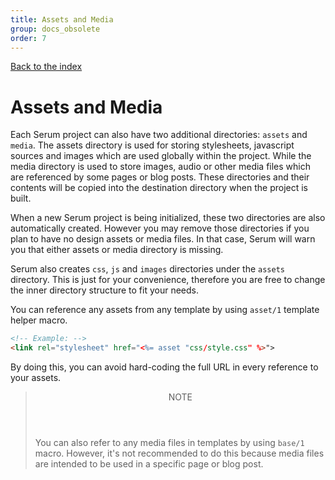 ```yaml
---
title: Assets and Media
group: docs_obsolete
order: 7
---
```


[Back to the index](%page:docs/index)

# Assets and Media

Each Serum project can also have two additional directories: `assets` and
`media`. The assets directory is used for storing stylesheets, javascript
sources and images which are used globally within the project. While the media
directory is used to store images, audio or other media files which are
referenced by some pages or blog posts. These directories and their contents
will be copied into the destination directory when the project is built.

When a new Serum project is being initialized, these two directories are also
automatically created. However you may remove those directories if you plan to
have no design assets or media files. In that case, Serum will warn you that
either assets or media directory is missing.

Serum also creates `css`, `js` and `images` directories under the `assets`
directory. This is just for your convenience, therefore you are free to change
the inner directory structure to fit your needs.

You can reference any assets from any template by using `asset/1` template
helper macro.

```html
<!-- Example: -->
<link rel="stylesheet" href="<%= asset "css/style.css" %>">
```

By doing this, you can avoid hard-coding the full URL in every reference to
your assets.

<blockquote class="note">
  <header>NOTE</header>
  <p>You can also refer to any media files in templates by using
  <code>base/1</code> macro. However, it's not recommended to do this because
  media files are intended to be used in a specific page or blog post.</p>
</blockquote>

